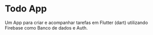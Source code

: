# Todo App

Um App para criar e acompanhar tarefas em Flutter (dart) utilizando Firebase como Banco de dados e Auth.

